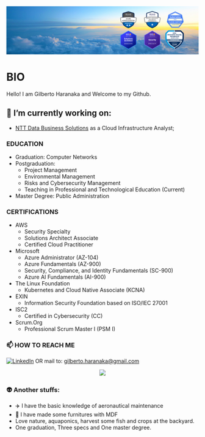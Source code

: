 <img src="Banner - Gilberto Haranaka - Cloud Engineer.png">

# BIO

Hello! I am Gilberto Haranaka and Welcome to my Github.

## 🔭 I’m currently working on:
- [NTT Data Business Solutions](https://www.linkedin.com/company/ntt-data-business-solutions) as a Cloud Infrastructure Analyst;

### EDUCATION

- Graduation: Computer Networks
- Postgraduation:
  - Project Management
  - Environmental Management
  - Risks and Cybersecurity Management
  - Teaching in Professional and Technological Education (Current)
- Master Degree: Public Administration

### CERTIFICATIONS

- AWS
  - Security Specialty
  - Solutions Architect Associate
  - Certified Cloud Practitioner
- Microsoft
  - Azure Administrator (AZ-104)
  - Azure Fundamentals (AZ-900)
  - Security, Compliance, and Identity Fundamentals (SC-900)
  - Azure AI Fundamentals (AI-900)
- The Linux Foundation
  - Kubernetes and Cloud Native Associate (KCNA)
- EXIN
  - Information Security Foundation based on ISO/IEC 27001
- ISC2
  - Certified in Cybersecurity (CC)
- Scrum.Org
  - Professional Scrum Master I (PSM I)

### 📫 HOW TO REACH ME

[![LinkedIn](https://img.shields.io/badge/linkedin-%230077B5.svg?&style=for-the-badge&logo=linkedin&logoColor=white)](https://www.linkedin.com/in/gilbertoharanaka/)
OR mail to: gilberto.haranaka@gmail.com

<p align="center">
  <a href="https://skillicons.dev">
    <img src="https://skillicons.dev/icons?i=aws,azure,github,linux,vscode" />
  </a>
</p>

### 👽  Another stuffs:

- ✈️ I have the basic knowledge of aeronautical maintenance
- 🔨 I have made some furnitures with MDF
- Love nature, aquaponics, harvest some fish and crops at the backyard.
- One graduation, Three specs and One master degree.
